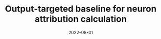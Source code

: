 ---
title: "Output-targeted baseline for neuron attribution calculation"
collection: publications
permalink: /publication/2022-output-target
date: 2022-08-01
venue: 'Image and Vision Computing'
# paperurl: '/files/pdf/research/Turning the Lights on.pdf'
link: 'https://www.sciencedirect.com/science/article/abs/pii/S0262885622001457'
paperurl: '/files/pdf/research/202208attrBase-IVC.pdf'
github: 'https://github.com/GlowingHorse/Output-Targeted-Baseline'
# code: 'https://zenodo.org/badge/latestdoi/570214643'
# zenodo: 'https://zenodo.org/badge/570214643.svg'
book: 'https://shirui-homepage.com/research/30ad-neuron-attr/'
citation: 'Rui Shi, <a href="https://li-tianxing.github.io/">Tianxing Li</a>, <a href="http://www.graco.c.u-tokyo.ac.jp/yama-lab/index.php">Yasushi Yamaguchi</a>. <i>Image and Vision Computing</i>, 2022, 124: 104516.'
---
